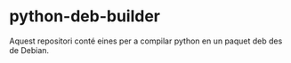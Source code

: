 # python-deb-builder
Aquest repositori conté eines per a compilar python en un paquet deb des de Debian.
